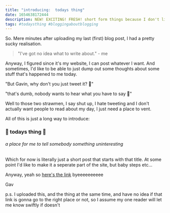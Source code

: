 ```yaml
---
title: "introducing:  todays thing"
date: 1654638172444
description: NEW! EXCITING! FRESH! short form things because I don't like tweeting
tags: #todaysthing #bloggingaboutblogging
---
```


So. Mere minutes after uploading my last (first) blog post, I had a pretty sucky realisation.

> "I've got no idea what to write about." - me

Anyway, I figured since it's my website, I can post whatever I want. And sometimes, I'd like to be able to just dump out some thoughts about some stuff that's happened to me today.

"But Gavin, why don't you just tweet it? 🤔"

"that's dumb, nobody wants to hear what you have to say 💅"

Well to those two strawmen, I say shut up, I hate tweeting and I don't actually want people to read about my day, I just need a place to vent.

All of this is just a long way to introduce:

### 💫 todays thing 💫

###### a place for me to tell somebody something uninteresting

Which for now is literally just a short post that starts with that title. At some point I'd like to make it a seperate part of the site, but baby steps etc...

Anyway, yeah so [here's the link](/todays-thing-1) byeeeeeeeeee

Gav

p.s. I uploaded this, and the thing at the same time, and have no idea if that link is gonna go to the right place or not, so I assume my one reader will let me know swiftly if doesn't
